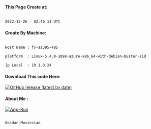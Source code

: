 
   
#### This Page Create at:

```bash

2022-12-26 - 02:46:11 UTC

```

#### Create By Machine:

```bash

Host Name : fv-az395-485

platform  : Linux-5.4.0-1098-azure-x86_64-with-debian-buster-sid

Ip Local  : 10.1.0.24

```
#### Download This code Here:

[![GitHub release (latest by date)](https://img.shields.io/github/v/release/Gosdan-Movsesian/Gosdan?style=for-the-badge&label=Download)](https://github.com/Gosdan-Movsesian/Gosdan/releases) 

</p> 

#### About Me :

[![App-Run](https://github.com/Gosdan-Movsesian/Gosdan/actions/workflows/App-Run.yml/badge.svg)](https://github.com/Gosdan-Movsesian/Gosdan/actions/workflows/App-Run.yml)

```bash

Gosdan-Movsesian

```

